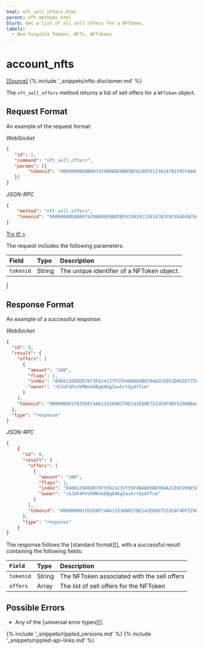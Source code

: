 ```yaml
---
html: nft_sell_offers.html
parent: nft-methods.html
blurb: Get a list of all sell offers for a NFToken.
labels:
  - Non-fungible Tokens, NFTs, NFTokens
---
```

# account_nfts
[[Source]](https://github.com/ripple/rippled/blob/xls20/src/ripple/rpc/handlers/NFTOffers.cpp "Source")
{% include '_snippets/nfts-disclaimer.md' %}

The `nft_sell_offers` method returns a list of sell offers for a `NFToken` object.

## Request Format
An example of the request format:

<!-- MULTICODE_BLOCK_START -->

*WebSocket*

```json
{
   "id": 1,
   "command": "nft_sell_offers",
   "params": [{
   		"tokenid": "00090000D0B007439B080E9B05BF62403911301A7B1F0CFAA048C0A200000007"
   }]
}
```

*JSON-RPC*

```json
{
    "method": "nft_sell_offers",
    "tokenid": "00090000D0B007439B080E9B05BF62403911301A7B1F0CFAA048C0A200000007"
}
```

<!-- MULTICODE_BLOCK_END -->

[Try it! >](websocket-api-tool.html#nft_sell_offers)

The request includes the following parameters:

| Field                 | Type                       | Description             |
|:----------------------|:---------------------------|:------------------------|
| `tokenid`             | String                     | The unique identifier of a NFToken object. |
|
## Response Format
An example of a successful response:

<!-- MULTICODE_BLOCK_START -->

*WebSocket*

```json
{
  "id": 0,
  "result": {
    "offers": [
      {
        "amount": "100",
        "flags": 1,
        "index": "0468126DEDD7EF3F624137F55F4BABE6BEFB4A2CE8F2D9E5D7756FD06B9B2045",
        "owner": "rGJUF4PvVkMNxG6Bg6AKg3avhrtQyAffcm"
      }
    ],
    "tokenid": "000900001FD350FC4A6133360827DE142E60E7522E4F4DF529ABA6A80000000D"
  },
  "type": "response"
}
```

*JSON-RPC*

```json
{
	{
	  "id": 0,
	  "result": {
		"offers": [
		  {
			"amount": "100",
			"flags": 1,
			"index": "0468126DEDD7EF3F624137F55F4BABE6BEFB4A2CE8F2D9E5D7756FD06B9B2045",
			"owner": "rGJUF4PvVkMNxG6Bg6AKg3avhrtQyAffcm"
		  }
		],
		"tokenid": "000900001FD350FC4A6133360827DE142E60E7522E4F4DF529ABA6A80000000D"
	  },
	  "type": "response"
	}
}
```

<!-- MULTICODE_BLOCK_END -->

The response follows the [standard format][], with a successful result containing the following fields:

| `Field`        | Type             | Description                              |
|:---------------|:-----------------|:-----------------------------------------|
| `tokenid` | String | The NFToken associated with the sell offers |
| `offers` | Array | The list of sell offers for the NFToken |

## Possible Errors

* Any of the [universal error types][].


{% include '_snippets/rippled_versions.md' %}
{% include '_snippets/rippled-api-links.md' %}
